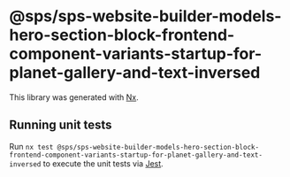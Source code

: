 # @sps/sps-website-builder-models-hero-section-block-frontend-component-variants-startup-for-planet-gallery-and-text-inversed

This library was generated with [Nx](https://nx.dev).

## Running unit tests

Run `nx test @sps/sps-website-builder-models-hero-section-block-frontend-component-variants-startup-for-planet-gallery-and-text-inversed` to execute the unit tests via [Jest](https://jestjs.io).
